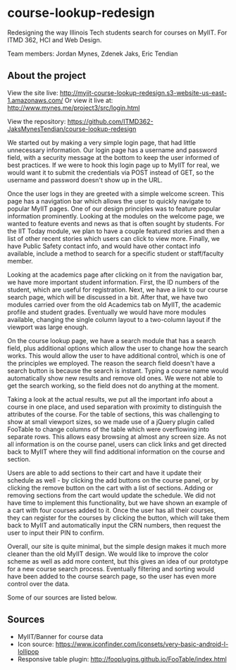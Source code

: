 # course-lookup-redesign
Redesigning the way Illinois Tech students search for courses on MyIIT.
For ITMD 362, HCI and Web Design.

Team members: Jordan Mynes, Zdenek Jaks, Eric Tendian

## About the project

View the site live: http://myiit-course-lookup-redesign.s3-website-us-east-1.amazonaws.com/
Or view it live at: http://www.mynes.me/project3/src/login.html

View the repository: https://github.com/ITMD362-JaksMynesTendian/course-lookup-redesign

We started out by making a very simple login page, that had little unnecessary
information. Our login page has a username and password field, with a security
message at the bottom to keep the user informed of best practices. If we were
to hook this login page up to MyIIT for real, we would want it to submit the
credentials via POST instead of GET, so the username and password doesn't show
up in the URL.

Once the user logs in they are greeted with a simple welcome screen. This page
has a navigation bar which allows the user to quickly navigate to popular MyIIT
pages. One of our design principles was to feature popular information prominently.
Looking at the modules on the welcome page, we wanted to feature events and news
as that is often sought by students. For the IIT Today module, we plan to have
a couple featured stories and then a list of other recent stories which users
can click to view more. Finally, we have Public Safety contact info, and would
have other contact info available, include a method to search for a specific
student or staff/faculty member.

Looking at the academics page after clicking on it from the navigation bar, we
have more important student information. First, the ID numbers of the student,
which are useful for registration. Next, we have a link to our course search
page, which will be discussed in a bit. After that, we have two modules carried
over from the old Academics tab on MyIIT, the academic profile and student grades.
Eventually we would have more modules available, changing the single column
layout to a two-column layout if the viewport was large enough.

On the course lookup page, we have a search module that has a search field, plus
additional options which allow the user to change how the search works. This
would allow the user to have additional control, which is one of the principles
we employed. The reason the search field doesn't have a search button is because
the search is instant. Typing a course name would automatically show new results
and remove old ones. We were not able to get the search working, so the field
does not do anything at the moment.

Taking a look at the actual results, we put all the important info about a course
in one place, and used separation with proximity to distinguish the attributes
of the course. For the table of sections, this was challenging to show at small
viewport sizes, so we made use of a jQuery plugin called FooTable to change
columns of the table which were overflowing into separate rows. This allows
easy browsing at almost any screen size. As not all information is on the course
panel, users can click links and get directed back to MyIIT where they will find
additional information on the course and section.

Users are able to add sections to their cart and have it update their schedule
as well - by clicking the add buttons on the course panel, or by clicking the
remove button on the cart with a list of sections. Adding or removing sections
from the cart would update the schedule. We did not have time to implement
this functionality, but we have shown an example of a cart with four courses
added to it. Once the user has all their courses, they can register for the
courses by clicking the button, which will take them back to MyIIT and
automatically input the CRN numbers, then request the user to input their PIN
to confirm.

Overall, our site is quite minimal, but the simple design makes it much more
cleaner than the old MyIIT design. We would like to improve the color scheme
as well as add more content, but this gives an idea of our prototype for a new
course search process. Eventually filtering and sorting would have been added
to the course search page, so the user has even more control over the data.

Some of our sources are listed below.

## Sources

- MyIIT/Banner for course data
- Icon source: https://www.iconfinder.com/iconsets/very-basic-android-l-lollipop
- Responsive table plugin: http://fooplugins.github.io/FooTable/index.html
